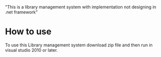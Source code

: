 "This is a library management system with implementation not designing in .net framework" 

# How to use

  To use this Library management system download zip file and then run in visual studio 2010 or later.

